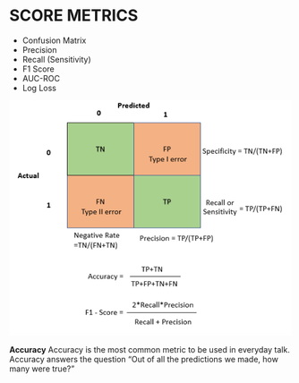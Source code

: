 # SCORE METRICS
- Confusion Matrix
- Precision
- Recall (Sensitivity)
- F1 Score
- AUC-ROC
- Log Loss


![iMG](https://github.com/RAJGUPTA28/QuickNLP-TextInspect/blob/main/Evaluation/score.png)


**Accuracy**
Accuracy is the most common metric to be used in everyday talk. Accuracy answers the question “Out of all the predictions we made, how many were true?”


